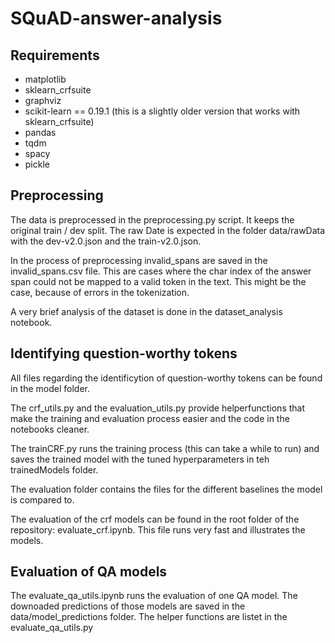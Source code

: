 # SQuAD-answer-analysis

## Requirements

- matplotlib
- sklearn_crfsuite
- graphviz
- scikit-learn == 0.19.1 (this is a slightly older version that works with sklearn_crfsuite)
- pandas
- tqdm
- spacy
- pickle

## Preprocessing
The data is preprocessed in the preprocessing.py script. It keeps the original train / dev split. The raw Date is expected in the folder data/rawData with the dev-v2.0.json and the train-v2.0.json.

In the process of preprocessing invalid_spans are saved in the invalid_spans.csv file. This are cases where the char index of the answer span could not be mapped to a valid token in the text. This might be the case, because of errors in the tokenization.

A very brief analysis of the dataset is done in the dataset_analysis notebook.

## Identifying question-worthy tokens

All files regarding the identificytion of question-worthy tokens can be found in the model folder.

The crf_utils.py and the evaluation_utils.py provide helperfunctions that make the training and evaluation process easier and the code in the notebooks cleaner.

The trainCRF.py runs the training process (this can take a while to run) and saves the trained model with the tuned hyperparameters in teh trainedModels folder.

The evaluation folder contains the files for the different baselines the model is compared to.

The evaluation of the crf models can be found in the root folder of the repository: evaluate_crf.ipynb. This file runs very fast and illustrates the models.

## Evaluation of QA models

The evaluate_qa_utils.ipynb runs the evaluation of one QA model. The downoaded predictions of those models are saved in the data/model_predictions folder. The helper functions are listet in the evaluate_qa_utils.py
